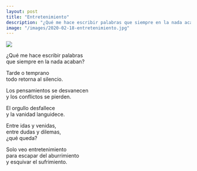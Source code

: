 ```yaml
---
layout: post
title: "Entretenimiento"
description: "¿Qué me hace escribir palabras que siempre en la nada acaban?"
image: "/images/2020-02-18-entretenimiento.jpg"
---
```


<img src="{{page.image | prepend: site.baseurl}}" class="round">

¿Qué me hace escribir palabras  
que siempre en la nada acaban?

Tarde o temprano  
todo retorna al silencio.

Los pensamientos se desvanecen  
y los conflictos se pierden.

El orgullo desfallece  
y la vanidad languidece.

Entre idas y venidas,  
entre dudas y dilemas,  
¿qué queda?

Solo veo entretenimiento  
para escapar del aburrimiento  
y esquivar el sufrimiento.